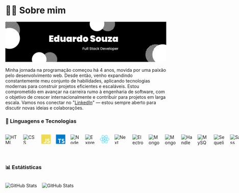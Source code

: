 # 🧑‍💻 Sobre mim

![banner](./assets/banner.png)

Minha jornada na programação começou há 4 anos, movida por uma paixão pelo desenvolvimento web. Desde então, venho expandindo constantemente meu conjunto de habilidades, aplicando tecnologias modernas para construir projetos eficientes e escaláveis. Estou comprometido em avançar na carreira rumo à engenharia de software, com o objetivo de crescer internacionalmente e contribuir para projetos em larga escala. Vamos nos conectar no "[LinkedIn](https://www.linkedin.com/in/eduardo-souza432)" — estou sempre aberto para discutir novas ideias e colaborações.

### 🤖 Linguagens e Tecnologias

<div style="display: flex; gap: 1rem; padding-top: 1rem;">
<img
align="left"
alt="HTML"
title="HTML"
height="30"
width="40"
src="https://cdn.jsdelivr.net/gh/devicons/devicon@latest/icons/html5/html5-original.svg"
/>
<img
align="left"
alt="CSS"
title="CSS"
height="30"
width="40"
src="https://cdn.jsdelivr.net/gh/devicons/devicon@latest/icons/css3/css3-original.svg"
/>
<img
align="left"
alt="Js"
title="Js"
height="30"
width="40"
src="https://raw.githubusercontent.com/devicons/devicon/master/icons/javascript/javascript-plain.svg"
/>
<img
align="left"
alt="Ts"
title="Ts"
height="30"
width="40"
src="https://raw.githubusercontent.com/devicons/devicon/master/icons/typescript/typescript-plain.svg"
/>
<img
align="left"
alt="Node"
title="Node"
height="30"
width="30"
src="https://cdn.jsdelivr.net/gh/devicons/devicon@latest/icons/nodejs/nodejs-original.svg"
/>
<img
align="left"
alt="Express"
title="Express"
height="30"
width="30"
src="https://cdn.jsdelivr.net/gh/devicons/devicon@latest/icons/express/express-original.svg"
/>
<img
align="left"
alt="React"
title="React"
height="30"
width="40"
src="https://raw.githubusercontent.com/devicons/devicon/master/icons/react/react-original.svg"
/>
<img
align="left"
alt="Next"
title="Next"
height="30"
width="40"
src="https://cdn.jsdelivr.net/gh/devicons/devicon@latest/icons/nextjs/nextjs-original.svg"
/>
<img
align="left"
alt="Electron"
title="Electron"
height="35"
width="35"
src="https://cdn.jsdelivr.net/gh/devicons/devicon@latest/icons/electron/electron-original.svg"
/>
<img
align="left"
alt="Mongodb"
title="Mongodb"
height="35"
width="35"
src="https://cdn.jsdelivr.net/gh/devicons/devicon@latest/icons/mongodb/mongodb-original.svg"
/>
<img
align="left"
alt="Mongoose"
title="Mongoose"
height="35"
width="35"
src="https://cdn.jsdelivr.net/gh/devicons/devicon@latest/icons/mongoose/mongoose-original.svg"
/>
<img
align="left"
alt="Handlebars"
title="Handlebars"
height="35"
width="35"
src="https://cdn.jsdelivr.net/gh/devicons/devicon@latest/icons/handlebars/handlebars-original.svg"
/>
<img
align="left"
alt="MySQL"
title="MySQL"
height="35"
width="35"
src="https://cdn.jsdelivr.net/gh/devicons/devicon@latest/icons/mysql/mysql-original.svg"
/>
<img
align="left"
alt="Sequelize"
title="Sequelize"
height="35"
width="35"
src="https://cdn.jsdelivr.net/gh/devicons/devicon@latest/icons/sequelize/sequelize-original.svg"
/>
<img
align="left"
alt="Sass"
title="Sass"
height="30"
width="40"
src="https://icongr.am/devicon/sass-original.svg?size=128&color=currentColor"
/>
<img
align="left"
alt="Bootstap"
title="Bootstap"
height="30"
width="40"
src="https://icongr.am/devicon/bootstrap-plain.svg?size=128&color=4c00ff"
/>
<img
align="left"
alt="Tailwindcss"
title="Tailwindcss"
height="30"
width="40"
src="https://cdn.jsdelivr.net/gh/devicons/devicon@latest/icons/tailwindcss/tailwindcss-original.svg"
/>
</br>
</br>
<img
align="left"
alt="Git"
title="Git"
height="30"
width="40"
src="https://cdn.jsdelivr.net/gh/devicons/devicon@latest/icons/git/git-original.svg"
/>
<img
align="left"
alt="Prisma"
title="Prisma"
height="30"
width="40"
src="https://cdn.jsdelivr.net/gh/devicons/devicon@latest/icons/prisma/prisma-original.svg"
/>
</div>

</br>
</br>

### 📊 Estátisticas

<div style="display: flex; gap: 1rem; padding-top: 1rem;">
<img
align="left"
alt="GitHub Stats"
height="200"
styles="margin-left: 20px;"
src="https://github-readme-stats.vercel.app/api?username=eduardoss45&show_icons=true&locale=pt-br&theme=transparent#gh-dark-mode-only"
/>
<img
align="left"
alt="GitHub Stats"
height="200"
src="https://github-readme-stats.vercel.app/api/top-langs/?username=eduardoss45&langs_count=4&locale=pt-br&theme=transparent#gh-dark-mode-only"
/>  
</div>
